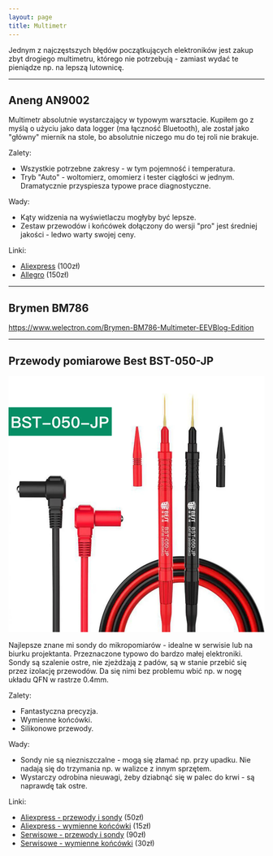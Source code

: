 ```yaml
---
layout: page
title: Multimetr
---
```


Jednym z najczęstszych błędów początkujących elektroników jest zakup zbyt drogiego multimetru, którego nie potrzebują - zamiast wydać te pieniądze
np. na lepszą lutownicę.

---

## Aneng AN9002

Multimetr absolutnie wystarczający w typowym warsztacie. Kupiłem go z myślą o użyciu jako data logger (ma łączność Bluetooth), ale został jako "główny" miernik na stole,
bo absolutnie niczego mu do tej roli nie brakuje.

Zalety:

- Wszystkie potrzebne zakresy - w tym pojemność i temperatura.
- Tryb "Auto" - woltomierz, omomierz i tester ciągłości w jednym. Dramatycznie przyspiesza typowe prace diagnostyczne.

Wady:

- Kąty widzenia na wyświetlaczu mogłyby być lepsze.
- Zestaw przewodów i końcówek dołączony do wersji "pro" jest średniej jakości - ledwo warty swojej ceny.

Linki:

- [Aliexpress](https://www.aliexpress.com/item/1005005056667273.html) (100zł)
- [Allegro](https://allegro.pl/oferta/multimetr-cyfrowy-bluetooth-aneng-an9002pro-automa-12560906046) (150zł)

---

## Brymen BM786

https://www.welectron.com/Brymen-BM786-Multimeter-EEVBlog-Edition

---

## Przewody pomiarowe Best BST-050-JP

![](BST-050-JP.webp)

Najlepsze znane mi sondy do mikropomiarów - idealne w serwisie lub na biurku projektanta. Przeznaczone typowo do bardzo małej elektroniki. Sondy są szalenie ostre,
nie zjeżdżają z padów, są w stanie przebić się przez izolację przewodów. Da się nimi bez problemu wbić np. w nogę układu QFN w rastrze 0.4mm.

Zalety:

- Fantastyczna precyzja.
- Wymienne końcówki.
- Silikonowe przewody.

Wady:

- Sondy nie są niezniszczalne - mogą się złamać np. przy upadku. Nie nadają się do trzymania np. w walizce z innym sprzętem.
- Wystarczy odrobina nieuwagi, żeby dziabnąć się w palec do krwi - są naprawdę tak ostre.

Linki:

- [Aliexpress - przewody i sondy](https://www.aliexpress.com/item/1005005373692067.html) (50zł)
- [Aliexpress - wymienne końcówki](https://www.aliexpress.com/item/1005005373692067.html) (15zł)
- [Serwisowe - przewody i sondy](https://allegro.pl/oferta/przewody-do-miernika-multimetru-kable-pomiarowe-sondy-banan-20a-bst-050-jp-13318175666) (90zł)
- [Serwisowe - wymienne końcówki](https://allegro.pl/oferta/koncowki-pomiarowe-szpilki-do-miernika-bst-050-jp-14209469632) (30zł)
